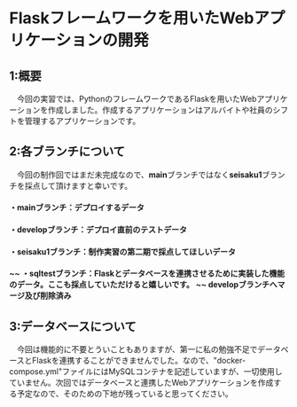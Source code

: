 # Flaskフレームワークを用いたWebアプリケーションの開発
## 1:概要
　今回の実習では、PythonのフレームワークであるFlaskを用いたWebアプリケーションを作成しました。作成するアプリケーションはアルバイトや社員のシフトを管理するアプリケーションです。
## 2:各ブランチについて
　今回の制作回ではまだ未完成なので、**main**ブランチではなく**seisaku1**ブランチを採点して頂けますと幸いです。
#### ・mainブランチ：デプロイするデータ
#### ・developブランチ：デプロイ直前のテストデータ
#### ・seisaku1ブランチ：制作実習の第二期で採点してほしいデータ
#### ~~ ・sqltestブランチ：Flaskとデータベースを連携させるために実装した機能のデータ。ここも採点していただけると嬉しいです。 ~~  developブランチへマージ及び削除済み
## 3:データベースについて
　今回は機能的に不要とういこともありますが、第一に私の勉強不足でデータベースとFlaskを連携することができませんでした。なので、"docker-compose.yml"ファイルにはMySQLコンテナを記述していますが、一切使用していません。次回ではデータベースと連携したWebアプリケーションを作成する予定なので、そのための下地が残っていると思ってください。
